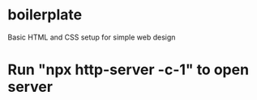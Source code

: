 # boilerplate
Basic HTML and CSS setup for simple web design
# Run "npx http-server -c-1" to open server
